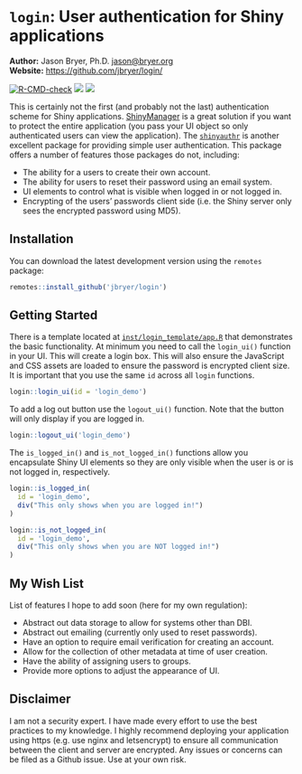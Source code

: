 
# `login`: User authentication for Shiny applications

**Author:** Jason Bryer, Ph.D. <jason@bryer.org>  
**Website:** <https://github.com/jbryer/login/>

<!-- badges: start -->

[![R-CMD-check](https://github.com/jbryer/login/actions/workflows/R-CMD-check.yaml/badge.svg)](https://github.com/jbryer/login/actions/workflows/R-CMD-check.yaml)
[![](https://img.shields.io/badge/devel%20version-0.1.0-blue.svg)](https://github.com/jbryer/login)
[![](https://www.r-pkg.org/badges/version/login)](https://cran.r-project.org/package=login)
<!-- badges: end -->

This is certainly not the first (and probably not the last)
authentication scheme for Shiny applications.
[ShinyManager](https://datastorm-open.github.io/shinymanager/) is a
great solution if you want to protect the entire application (you pass
your UI object so only authenticated users can view the application).
The
[`shinyauthr`](https://github.com/PaulC91/shinyauthr?tab=readme-ov-file)
is another excellent package for providing simple user authentication.
This package offers a number of features those packages do not,
including:

- The ability for a users to create their own account.
- The ability for users to reset their password using an email system.
- UI elements to control what is visible when logged in or not logged
  in.
- Encrypting of the users’ passwords client side (i.e. the Shiny server
  only sees the encrypted password using MD5).

## Installation

You can download the latest development version using the `remotes`
package:

``` r
remotes::install_github('jbryer/login')
```

## Getting Started

There is a template located at
[`inst/login_template/app.R`](inst/login_template/app.R) that
demonstrates the basic functionality. At minimum you need to call the
`login_ui()` function in your UI. This will create a login box. This
will also ensure the JavaScript and CSS assets are loaded to ensure the
password is encrypted client size. It is important that you use the same
`id` across all `login` functions.

``` r
login::login_ui(id = 'login_demo')
```

To add a log out button use the `logout_ui()` function. Note that the
button will only display if you are logged in.

``` r
login::logout_ui('login_demo')
```

The `is_logged_in()` and `is_not_logged_in()` functions allow you
encapsulate Shiny UI elements so they are only visible when the user is
or is not logged in, respectively.

``` r
login::is_logged_in(
  id = 'login_demo',
  div("This only shows when you are logged in!")
)
```

``` r
login::is_not_logged_in(
  id = 'login_demo',
  div("This only shows when you are NOT logged in!")
)
```

## My Wish List

List of features I hope to add soon (here for my own regulation):

- Abstract out data storage to allow for systems other than DBI.
- Abstract out emailing (currently only used to reset passwords).
- Have an option to require email verification for creating an account.
- Allow for the collection of other metadata at time of user creation.
- Have the ability of assigning users to groups.
- Provide more options to adjust the appearance of UI.

## Disclaimer

I am not a security expert. I have made every effort to use the best
practices to my knowledge. I highly recommend deploying your application
using https (e.g. use nginx and letsencrypt) to ensure all communication
between the client and server are encrypted. Any issues or concerns can
be filed as a Github issue. Use at your own risk.
